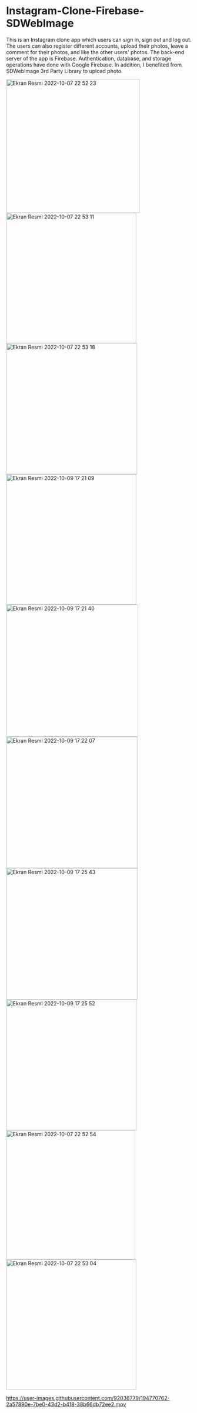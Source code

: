 # Instagram-Clone-Firebase-SDWebImage

This is an Instagram clone app which users can sign in, sign out and log out. The users can also register different accounts, upload their photos, leave a comment for their photos, and like the other users' photos. The back-end server of the app is Firebase. Authentication, database, and storage operations have done with Google Firebase. In addition, I benefited from SDWebImage 3rd Party Library to upload photo.


<img width="363" alt="Ekran Resmi 2022-10-07 22 52 23" src="https://user-images.githubusercontent.com/92036779/194770416-15901d25-730f-45d0-b4b0-d448da64695c.png">
<img width="354" alt="Ekran Resmi 2022-10-07 22 53 11" src="https://user-images.githubusercontent.com/92036779/194770420-7e6d3519-58d5-4ca9-89e5-0522e1d8557f.png">
<img width="356" alt="Ekran Resmi 2022-10-07 22 53 18" src="https://user-images.githubusercontent.com/92036779/194770424-9739fd6b-168e-414d-aa94-63d31d8d3501.png">
<img width="354" alt="Ekran Resmi 2022-10-09 17 21 09" src="https://user-images.githubusercontent.com/92036779/194770435-a4697f16-5ba3-49d2-9f69-84ade0641839.png">
<img width="359" alt="Ekran Resmi 2022-10-09 17 21 40" src="https://user-images.githubusercontent.com/92036779/194770439-4dadfb0e-ca10-4ee9-8c70-d430b4ae9c35.png">
<img width="357" alt="Ekran Resmi 2022-10-09 17 22 07" src="https://user-images.githubusercontent.com/92036779/194770442-27e6e16a-74cf-4266-a352-0b51ed5e398b.png">
<img width="357" alt="Ekran Resmi 2022-10-09 17 25 43" src="https://user-images.githubusercontent.com/92036779/194770444-3e07a436-1df6-414f-9f14-221a035febc3.png">
<img width="355" alt="Ekran Resmi 2022-10-09 17 25 52" src="https://user-images.githubusercontent.com/92036779/194770445-c10548e0-57d7-4ede-9aa0-6d2e99771c01.png">
<img width="351" alt="Ekran Resmi 2022-10-07 22 52 54" src="https://user-images.githubusercontent.com/92036779/194770457-0e89a4d9-e47c-4756-85b3-97565b296bb7.png">
<img width="354" alt="Ekran Resmi 2022-10-07 22 53 04" src="https://user-images.githubusercontent.com/92036779/194770459-46535a4a-6437-4075-a4a8-8c07d05c99e7.png">

https://user-images.githubusercontent.com/92036779/194770762-2a57890e-7be0-43d2-b418-38b66db72ee2.mov

